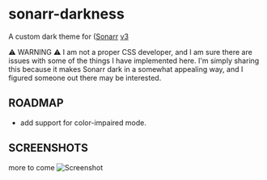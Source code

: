 # sonarr-darkness
A custom dark theme for ([Sonarr](https://github.com/Sonarr/) [v3](https://forums.sonarr.tv/t/sonarr-v3-alpha/19577)

⚠ WARNING ⚠ I am not a proper CSS developer, and I am sure there are issues with some of the things I have implemented here. I'm simply sharing this because it makes Sonarr dark in a somewhat appealing way, and I figured someone out there may be interested.

## ROADMAP
- add support for color-impaired mode.

## SCREENSHOTS
more to come
![Screenshot](https://i.imgur.com/6Tgmimx.png)
